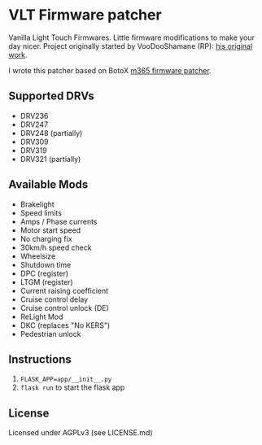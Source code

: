 # VLT Firmware patcher
Vanilla Light Touch Firmwares. Little firmware modifications to make your day  nicer.
Project originally started by VooDooShamane (RP): [his original work](https://rollerplausch.com/threads/vlt-firmwares-in-de-22kmh-mit-neuster-vanilla-firmware-und-vieles-mehr.3197/).

I wrote this patcher based on BotoX [m365 firmware patcher](https://github.com/BotoX/xiaomi-m365-firmware-patcher).

## Supported DRVs
* DRV236
* DRV247
* DRV248 (partially)
* DRV309
* DRV319
* DRV321 (partially)

## Available Mods
* Brakelight
* Speed limits
* Amps / Phase currents
* Motor start speed
* No charging fix
* 30km/h speed check
* Wheelsize
* Shutdown time
* DPC (register)
* LTGM (register)
* Current raising coefficient
* Cruise control delay
* Cruise control unlock (DE)
* ReLight Mod
* DKC (replaces "No KERS")
* Pedestrian unlock

## Instructions
1. `FLASK_APP=app/__init__.py`
2. `flask run` to start the flask app

## License
Licensed under AGPLv3 (see LICENSE.md)

